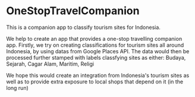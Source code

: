 # OneStopTravelCompanion
This is a companion app to classify tourism sites for Indonesia.

We help to create an app that provides a one-stop travelling companion app.
Firstly, we try on creating classifications for tourism sites all around Indonesia, by using datas from Google Places API.
The data would then be processed further stamped with labels classfying sites as either:
  Budaya, Sejarah, Cagar Alam, Maritim, Religi

We hope this would create an integration from Indonesia's tourism sites as well as to provide extra exposure to local shops that depend on it (in the long run)
